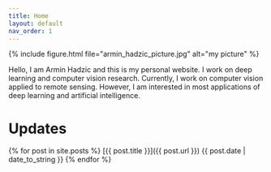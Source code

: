 ```yaml
---
title: Home
layout: default
nav_order: 1
---
```


{% include figure.html file="armin_hadzic_picture.jpg" alt="my picture" %}

Hello, I am Armin Hadzic and this is my personal website. I work on deep learning and computer vision research. Currently, I work on computer vision applied to remote sensing. However, I am interested in most applications of deep learning and artificial intelligence.

# Updates

{% for post in site.posts %}
  [{{ post.title }}]({{ post.url }}) {{ post.date | date_to_string }}
{% endfor %}


<!--
<a href="{{ post.url }}">"# {{ post.title }}"</a> <p>{{ post.date | date_to_string }}</p>
You can use HTML elements in Markdown, such as the comment element, and they won't be affected by a markdown parser. However, if you create an HTML element in your markdown file, you cannot use markdown syntax within that element's contents.
-->